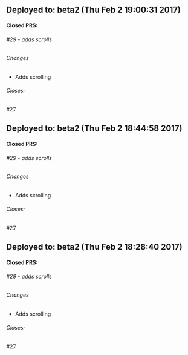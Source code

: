 ## Deployed to: beta2 (Thu Feb  2 19:00:31 2017)

#### Closed PRS:

###### #29 - adds scrolls

###### Changes
 
- Adds scrolling 


###### Closes:
 #27 

[meta_data]: {"beta2":{"old_sha":"c4dd481ac66b232ebda158bd3ff38655ba78e0da","commit_sha":"eb797c091bd259045cf97c36b6c89cbb1f73dad2"}}

## Deployed to: beta2 (Thu Feb  2 18:44:58 2017)

#### Closed PRS:

###### #29 - adds scrolls

###### Changes
 
- Adds scrolling 


###### Closes:
 #27 

[meta_data]: {"beta2":{"old_sha":"c4dd481ac66b232ebda158bd3ff38655ba78e0da","commit_sha":"dafc14c71bdcdbe13909858e32a76aaa9cd3dd14"}}

## Deployed to: beta2 (Thu Feb  2 18:28:40 2017)

#### Closed PRS:

###### #29 - adds scrolls

###### Changes
 
- Adds scrolling 


###### Closes:
 #27 

[meta_data]: {"beta2":{"old_sha":"c4dd481ac66b232ebda158bd3ff38655ba78e0da","commit_sha":"e13855aa16ff7565590971d702f306d9028780c5"}}

